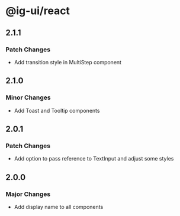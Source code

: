 # @ig-ui/react

## 2.1.1

### Patch Changes

- Add transition style in MultiStep component

## 2.1.0

### Minor Changes

- Add Toast and Tooltip components

## 2.0.1

### Patch Changes

- Add option to pass reference to TextInput and adjust some styles

## 2.0.0

### Major Changes

- Add display name to all components
